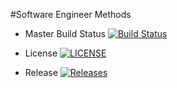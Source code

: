 #Software Engineer Methods

 - Master Build Status [![Build Status](https://travis-ci.com/veskozanev/sem.svg?branch=main)](https://travis-ci.com/veskozanev/sem)
 
 - License [![LICENSE](https://img.shields.io/github/license/veskozanev/sem.svg?style=flat-square)](https://github.com/veskozanev/sem/blob/master/LICENSE)
 
 - Release [![Releases](https://img.shields.io/github/release/veskozanev/sem/all.svg?style=flat-square)](https://github.com/veskozanev/sem/releases)